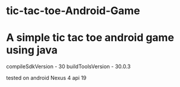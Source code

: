 # tic-tac-toe-Android-Game

<h1>A simple tic tac toe android game using java</h1>

  compileSdkVersion - 30
  buildToolsVersion - 30.0.3
  
  tested on android Nexus 4 api 19
